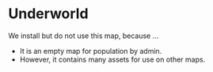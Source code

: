 # Underworld

We install but do not use this map, because ...

- It is an empty map for population by admin.
- However, it contains many assets for use on other maps.
